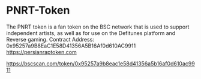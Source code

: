 # PNRT-Token
The PNRT token is a fan token on the BSC network that is used to support independent artists, as well as for use on the Defitunes platform and Reverse gaming. 
Contract Address: 0x95257a9B8EaC1E58D41356A5B16Af0d610AC9911    
https://persianraptoken.com  

https://bscscan.com/token/0x95257a9b8eac1e58d41356a5b16af0d610ac9911
